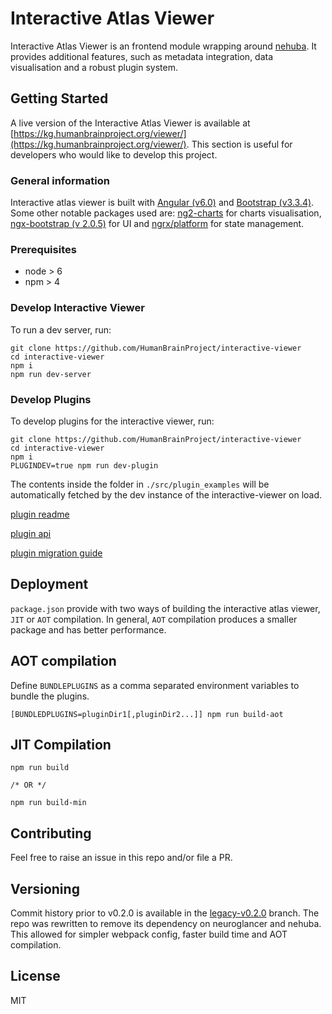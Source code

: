 # Interactive Atlas Viewer

Interactive Atlas Viewer is an frontend module wrapping around [nehuba](https://github.com/HumanBrainProject/nehuba). It provides additional features, such as metadata integration, data visualisation and a robust plugin system.

## Getting Started

A live version of the Interactive Atlas Viewer is available at [https://kg.humanbrainproject.org/viewer/](https://kg.humanbrainproject.org/viewer/). This section is useful for developers who would like to develop this project.

### General information
Interactive atlas viewer is built with [Angular (v6.0)](https://angular.io/) and [Bootstrap (v3.3.4)](http://getbootstrap.com/docs/3.3/). Some other notable packages used are: [ng2-charts](https://valor-software.com/ng2-charts/) for charts visualisation, [ngx-bootstrap (v 2.0.5)](https://valor-software.com/ngx-bootstrap/old/2.0.5/) for UI and [ngrx/platform](https://github.com/ngrx/platform) for state management. 

### Prerequisites

- node > 6
- npm > 4

### Develop Interactive Viewer

To run a dev server, run:

```
git clone https://github.com/HumanBrainProject/interactive-viewer
cd interactive-viewer
npm i
npm run dev-server
```

### Develop Plugins

To develop plugins for the interactive viewer, run:
```
git clone https://github.com/HumanBrainProject/interactive-viewer
cd interactive-viewer
npm i
PLUGINDEV=true npm run dev-plugin
```

The contents inside the folder in `./src/plugin_examples` will be automatically fetched by the dev instance of the interactive-viewer on load. 

[plugin readme](src/plugin_examples/README.md)

[plugin api](src/plugin_examples/plugin_api.md)

[plugin migration guide](src/plugin_examples/migrationGuide.md)


## Deployment

`package.json` provide with two ways of building the interactive atlas viewer, `JIT` or `AOT` compilation. In general, `AOT` compilation produces a smaller package and has better performance. 

## AOT compilation

Define `BUNDLEPLUGINS` as a comma separated environment variables to bundle the plugins. 

```
[BUNDLEDPLUGINS=pluginDir1[,pluginDir2...]] npm run build-aot
```

## JIT Compilation
```
npm run build

/* OR */

npm run build-min
```


## Contributing

Feel free to raise an issue in this repo and/or file a PR. 

## Versioning

Commit history prior to v0.2.0 is available in the [legacy-v0.2.0](https://github.com/HumanBrainProject/interactive-viewer/tree/legacy-v0.2.0) branch. The repo was rewritten to remove its dependency on neuroglancer and nehuba. This allowed for simpler webpack config, faster build time and AOT compilation. 

## License

MIT
